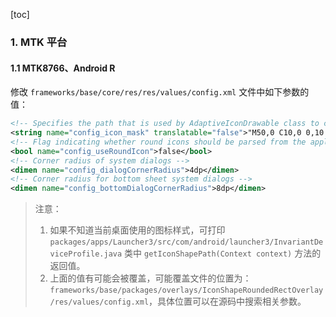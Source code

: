 [toc]

### 1. MTK 平台

#### 1.1 MTK8766、Android R

修改 `frameworks/base/core/res/res/values/config.xml`  文件中如下参数的值：

```xml
<!-- Specifies the path that is used by AdaptiveIconDrawable class to crop launcher icons. -->
<string name="config_icon_mask" translatable="false">"M50,0 C10,0 0,10 0,50 0,90 10,100 50,100 90,100 100,90 100,50 100,10 90,0 50,0 Z"</string>
<!-- Flag indicating whether round icons should be parsed from the application manifest. -->
<bool name="config_useRoundIcon">false</bool>
<!-- Corner radius of system dialogs -->
<dimen name="config_dialogCornerRadius">4dp</dimen>
<!-- Corner radius for bottom sheet system dialogs -->
<dimen name="config_bottomDialogCornerRadius">8dp</dimen>
```

> 注意：
>
> 1. 如果不知道当前桌面使用的图标样式，可打印 `packages/apps/Launcher3/src/com/android/launcher3/InvariantDeviceProfile.java` 类中 `getIconShapePath(Context context)` 方法的返回值。
> 2. 上面的值有可能会被覆盖，可能覆盖文件的位置为：`frameworks/base/packages/overlays/IconShapeRoundedRectOverlay/res/values/config.xml`，具体位置可以在源码中搜索相关参数。


